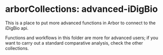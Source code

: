 # arborCollections: advanced-iDigBio
This is a place to put more advanced functions in Arbor to connect to the iDigBio api.

Functions and workflows in this folder are more for advanced users; if you want to carry out a standard comparative analysis, check the other collections.
